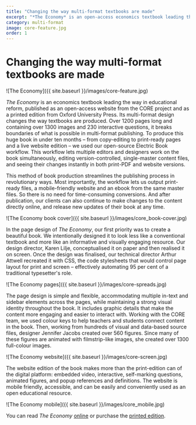 ```yaml
---
title: "Changing the way multi-format textbooks are made"
excerpt: "*The Economy* is an open-access economics textbook leading the way in both progressive education and multi-format book production."
category: multi-format
image: core-feature.jpg
order: 1
---
```


# Changing the way multi-format textbooks are made

![The Economy]({{ site.baseurl }}/images/core-feature.jpg)

*The Economy* is an economics textbook leading the way in educational reform, published as an open-access website from the CORE project and as a printed edition from Oxford University Press. Its multi-format design changes the way textbooks are produced. Over 1200 pages long and containing over 1300 images and 230 interactive questions, it breaks boundaries of what is possible in multi-format publishing. To produce this huge book in under ten months – from copy-editing to print-ready pages and a live website edition – we used our open-source Electric Book workflow. This workflow lets multiple editors and designers work on the book simultaneously, editing version-controlled, single-master content files, and seeing their changes instantly in both print-PDF and website versions. 

This method of book production streamlines the publishing process in revolutionary ways. Most importantly, the workflow lets us output print-ready files, a mobile-friendly website and an ebook from the same master files. So there is no need for time-consuming conversions. And after publication, our clients can also continue to make changes to the content directly online, and release new updates of their book at any time.

![The Economy book cover]({{ site.baseurl }}/images/core_book-cover.jpg)

In the page design of *The Economy*, our first priority was to create a beautiful book. We intentionally designed it to look less like a conventional textbook and more like an informative and visually engaging resource. Our design director, Karen Lilje, conceptualised it on paper and then realised it on screen. Once the design was finalised, our technical director Arthur Attwell recreated it with CSS, the code stylesheets that would control page layout for print and screen – effectively automating 95 per cent of a traditional typesetter's role.

![The Economy pages]({{ site.baseurl }}/images/core-spreads.jpg)

The page design is simple and flexible, accommodating multiple in-text and sidebar elements across the pages, while maintaining a strong visual identity throughout the book. It includes graphic details that make the content more engaging and easier to interact with. Working with the CORE team, we used colour keys to help teachers and students connect content in the book. Then, working from hundreds of visual and data-based source files, designer Jennifer Jacobs created over 560 figures. Since many of these figures are animated with filmstrip-like images, she created over 1300 full-colour images.

![The Economy website]({{ site.baseurl }}/images/core-screen.jpg)

The website edition of the book makes more than the print-edition can of the digital platform: embedded video, interactive, self-marking questions, animated figures, and popup references and definitions. The website is mobile friendly, accessible, and can be easily and conveniently used as an open educational resource. 

![The Economy mobile]({{ site.baseurl }}/images/core_mobile.jpg)

You can read *The Economy* [online](http://core-econ.org/the-economy) or purchase the [printed edition](https://global.oup.com/academic/product/the-economy-9780198810247?lang=en&cc=gb).

